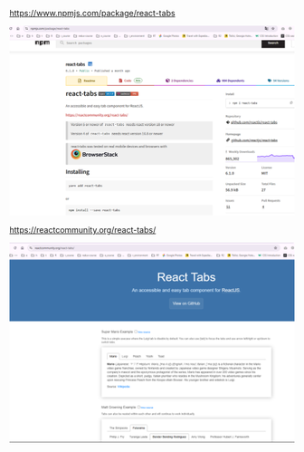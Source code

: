

https://www.npmjs.com/package/react-tabs

![](_md_img/01.03.%20another%20tab%20example_images/01.03.%20another%20tab%20example%202025-01-17-14-50-29.png)

https://reactcommunity.org/react-tabs/

![](_md_img/01.03.%20another%20tab%20example_images/01.03.%20another%20tab%20example%202025-01-17-14-50-54.png)